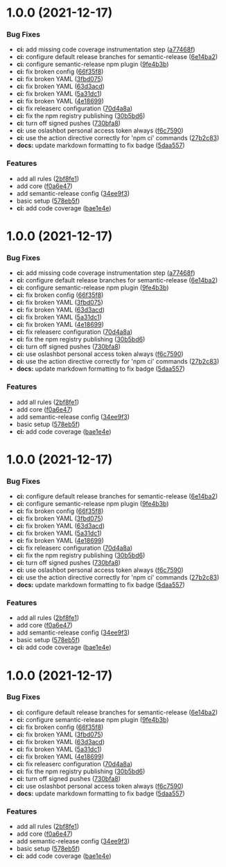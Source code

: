 # 1.0.0 (2021-12-17)


### Bug Fixes

* **ci:** add missing code coverage instrumentation step ([a77468f](https://github.com/getoslash/eslint-plugin-tap/commit/a77468fc95974d03c5832fdcacb4c7f22363d8a4))
* **ci:** configure default release branches for semantic-release ([6e14ba2](https://github.com/getoslash/eslint-plugin-tap/commit/6e14ba20705a4f686ff87a4818934db31c17950c))
* **ci:** configure semantic-release npm plugin ([9fe4b3b](https://github.com/getoslash/eslint-plugin-tap/commit/9fe4b3bcd111ee97faaab0d17f6596ce7a36075c))
* **ci:** fix broken config ([66f35f8](https://github.com/getoslash/eslint-plugin-tap/commit/66f35f81fc18bc2e63c36401b7e942ff4e8b133a))
* **ci:** fix broken YAML ([3fbd075](https://github.com/getoslash/eslint-plugin-tap/commit/3fbd075b9e1c43072b17fbe16067593112a98523))
* **ci:** fix broken YAML ([63d3acd](https://github.com/getoslash/eslint-plugin-tap/commit/63d3acdfdf2571ca1c698aa7497b5aff9b789426))
* **ci:** fix broken YAML ([5a31dc1](https://github.com/getoslash/eslint-plugin-tap/commit/5a31dc157618521482113f8dda2160bde49a99cc))
* **ci:** fix broken YAML ([4e18699](https://github.com/getoslash/eslint-plugin-tap/commit/4e18699efddebe47458b9149239316806389583f))
* **ci:** fix releaserc configuration ([70d4a8a](https://github.com/getoslash/eslint-plugin-tap/commit/70d4a8aeb5512580f79caf6bf8017970f7b92d14))
* **ci:** fix the npm registry publishing ([30b5bd6](https://github.com/getoslash/eslint-plugin-tap/commit/30b5bd6cbc735b7b360029271f44cbb2a00afd37))
* **ci:** turn off signed pushes ([730bfa8](https://github.com/getoslash/eslint-plugin-tap/commit/730bfa8589d8e3573627dfa08c95bfe3c156def8))
* **ci:** use oslashbot personal access token always ([f6c7590](https://github.com/getoslash/eslint-plugin-tap/commit/f6c7590f9d583d7946033ae0c8f81f22e1286f3e))
* **ci:** use the action directive correctly for 'npm ci' commands ([27b2c83](https://github.com/getoslash/eslint-plugin-tap/commit/27b2c837c69be26dc8b2e5c2468abf727806de71))
* **docs:** update markdown formatting to fix badge ([5daa557](https://github.com/getoslash/eslint-plugin-tap/commit/5daa557ecc39e259d28d9db628a985997b0d885f))


### Features

* add all rules ([2bf8fe1](https://github.com/getoslash/eslint-plugin-tap/commit/2bf8fe1a381b2d4eda4fdc4f9d1b717c7a8ca61b))
* add core ([f0a6e47](https://github.com/getoslash/eslint-plugin-tap/commit/f0a6e47eadb459f894a240316e7bf2c48a0c14ea))
* add semantic-release config ([34ee9f3](https://github.com/getoslash/eslint-plugin-tap/commit/34ee9f375c84d984341c04bbf4fed1f3657a98dd))
* basic setup ([578eb5f](https://github.com/getoslash/eslint-plugin-tap/commit/578eb5f2f7e2d7bd95a3fb973d4ffda9bc68f817))
* **ci:** add code coverage ([bae1e4e](https://github.com/getoslash/eslint-plugin-tap/commit/bae1e4ee55b888b82ba18d77c90e828327c2b3c1))

# 1.0.0 (2021-12-17)


### Bug Fixes

* **ci:** add missing code coverage instrumentation step ([a77468f](https://github.com/getoslash/eslint-plugin-tap/commit/a77468fc95974d03c5832fdcacb4c7f22363d8a4))
* **ci:** configure default release branches for semantic-release ([6e14ba2](https://github.com/getoslash/eslint-plugin-tap/commit/6e14ba20705a4f686ff87a4818934db31c17950c))
* **ci:** configure semantic-release npm plugin ([9fe4b3b](https://github.com/getoslash/eslint-plugin-tap/commit/9fe4b3bcd111ee97faaab0d17f6596ce7a36075c))
* **ci:** fix broken config ([66f35f8](https://github.com/getoslash/eslint-plugin-tap/commit/66f35f81fc18bc2e63c36401b7e942ff4e8b133a))
* **ci:** fix broken YAML ([3fbd075](https://github.com/getoslash/eslint-plugin-tap/commit/3fbd075b9e1c43072b17fbe16067593112a98523))
* **ci:** fix broken YAML ([63d3acd](https://github.com/getoslash/eslint-plugin-tap/commit/63d3acdfdf2571ca1c698aa7497b5aff9b789426))
* **ci:** fix broken YAML ([5a31dc1](https://github.com/getoslash/eslint-plugin-tap/commit/5a31dc157618521482113f8dda2160bde49a99cc))
* **ci:** fix broken YAML ([4e18699](https://github.com/getoslash/eslint-plugin-tap/commit/4e18699efddebe47458b9149239316806389583f))
* **ci:** fix releaserc configuration ([70d4a8a](https://github.com/getoslash/eslint-plugin-tap/commit/70d4a8aeb5512580f79caf6bf8017970f7b92d14))
* **ci:** fix the npm registry publishing ([30b5bd6](https://github.com/getoslash/eslint-plugin-tap/commit/30b5bd6cbc735b7b360029271f44cbb2a00afd37))
* **ci:** turn off signed pushes ([730bfa8](https://github.com/getoslash/eslint-plugin-tap/commit/730bfa8589d8e3573627dfa08c95bfe3c156def8))
* **ci:** use oslashbot personal access token always ([f6c7590](https://github.com/getoslash/eslint-plugin-tap/commit/f6c7590f9d583d7946033ae0c8f81f22e1286f3e))
* **ci:** use the action directive correctly for 'npm ci' commands ([27b2c83](https://github.com/getoslash/eslint-plugin-tap/commit/27b2c837c69be26dc8b2e5c2468abf727806de71))
* **docs:** update markdown formatting to fix badge ([5daa557](https://github.com/getoslash/eslint-plugin-tap/commit/5daa557ecc39e259d28d9db628a985997b0d885f))


### Features

* add all rules ([2bf8fe1](https://github.com/getoslash/eslint-plugin-tap/commit/2bf8fe1a381b2d4eda4fdc4f9d1b717c7a8ca61b))
* add core ([f0a6e47](https://github.com/getoslash/eslint-plugin-tap/commit/f0a6e47eadb459f894a240316e7bf2c48a0c14ea))
* add semantic-release config ([34ee9f3](https://github.com/getoslash/eslint-plugin-tap/commit/34ee9f375c84d984341c04bbf4fed1f3657a98dd))
* basic setup ([578eb5f](https://github.com/getoslash/eslint-plugin-tap/commit/578eb5f2f7e2d7bd95a3fb973d4ffda9bc68f817))
* **ci:** add code coverage ([bae1e4e](https://github.com/getoslash/eslint-plugin-tap/commit/bae1e4ee55b888b82ba18d77c90e828327c2b3c1))

# 1.0.0 (2021-12-17)


### Bug Fixes

* **ci:** configure default release branches for semantic-release ([6e14ba2](https://github.com/getoslash/eslint-plugin-tap/commit/6e14ba20705a4f686ff87a4818934db31c17950c))
* **ci:** configure semantic-release npm plugin ([9fe4b3b](https://github.com/getoslash/eslint-plugin-tap/commit/9fe4b3bcd111ee97faaab0d17f6596ce7a36075c))
* **ci:** fix broken config ([66f35f8](https://github.com/getoslash/eslint-plugin-tap/commit/66f35f81fc18bc2e63c36401b7e942ff4e8b133a))
* **ci:** fix broken YAML ([3fbd075](https://github.com/getoslash/eslint-plugin-tap/commit/3fbd075b9e1c43072b17fbe16067593112a98523))
* **ci:** fix broken YAML ([63d3acd](https://github.com/getoslash/eslint-plugin-tap/commit/63d3acdfdf2571ca1c698aa7497b5aff9b789426))
* **ci:** fix broken YAML ([5a31dc1](https://github.com/getoslash/eslint-plugin-tap/commit/5a31dc157618521482113f8dda2160bde49a99cc))
* **ci:** fix broken YAML ([4e18699](https://github.com/getoslash/eslint-plugin-tap/commit/4e18699efddebe47458b9149239316806389583f))
* **ci:** fix releaserc configuration ([70d4a8a](https://github.com/getoslash/eslint-plugin-tap/commit/70d4a8aeb5512580f79caf6bf8017970f7b92d14))
* **ci:** fix the npm registry publishing ([30b5bd6](https://github.com/getoslash/eslint-plugin-tap/commit/30b5bd6cbc735b7b360029271f44cbb2a00afd37))
* **ci:** turn off signed pushes ([730bfa8](https://github.com/getoslash/eslint-plugin-tap/commit/730bfa8589d8e3573627dfa08c95bfe3c156def8))
* **ci:** use oslashbot personal access token always ([f6c7590](https://github.com/getoslash/eslint-plugin-tap/commit/f6c7590f9d583d7946033ae0c8f81f22e1286f3e))
* **ci:** use the action directive correctly for 'npm ci' commands ([27b2c83](https://github.com/getoslash/eslint-plugin-tap/commit/27b2c837c69be26dc8b2e5c2468abf727806de71))
* **docs:** update markdown formatting to fix badge ([5daa557](https://github.com/getoslash/eslint-plugin-tap/commit/5daa557ecc39e259d28d9db628a985997b0d885f))


### Features

* add all rules ([2bf8fe1](https://github.com/getoslash/eslint-plugin-tap/commit/2bf8fe1a381b2d4eda4fdc4f9d1b717c7a8ca61b))
* add core ([f0a6e47](https://github.com/getoslash/eslint-plugin-tap/commit/f0a6e47eadb459f894a240316e7bf2c48a0c14ea))
* add semantic-release config ([34ee9f3](https://github.com/getoslash/eslint-plugin-tap/commit/34ee9f375c84d984341c04bbf4fed1f3657a98dd))
* basic setup ([578eb5f](https://github.com/getoslash/eslint-plugin-tap/commit/578eb5f2f7e2d7bd95a3fb973d4ffda9bc68f817))
* **ci:** add code coverage ([bae1e4e](https://github.com/getoslash/eslint-plugin-tap/commit/bae1e4ee55b888b82ba18d77c90e828327c2b3c1))

# 1.0.0 (2021-12-17)


### Bug Fixes

* **ci:** configure default release branches for semantic-release ([6e14ba2](https://github.com/getoslash/eslint-plugin-tap/commit/6e14ba20705a4f686ff87a4818934db31c17950c))
* **ci:** configure semantic-release npm plugin ([9fe4b3b](https://github.com/getoslash/eslint-plugin-tap/commit/9fe4b3bcd111ee97faaab0d17f6596ce7a36075c))
* **ci:** fix broken config ([66f35f8](https://github.com/getoslash/eslint-plugin-tap/commit/66f35f81fc18bc2e63c36401b7e942ff4e8b133a))
* **ci:** fix broken YAML ([3fbd075](https://github.com/getoslash/eslint-plugin-tap/commit/3fbd075b9e1c43072b17fbe16067593112a98523))
* **ci:** fix broken YAML ([63d3acd](https://github.com/getoslash/eslint-plugin-tap/commit/63d3acdfdf2571ca1c698aa7497b5aff9b789426))
* **ci:** fix broken YAML ([5a31dc1](https://github.com/getoslash/eslint-plugin-tap/commit/5a31dc157618521482113f8dda2160bde49a99cc))
* **ci:** fix broken YAML ([4e18699](https://github.com/getoslash/eslint-plugin-tap/commit/4e18699efddebe47458b9149239316806389583f))
* **ci:** fix releaserc configuration ([70d4a8a](https://github.com/getoslash/eslint-plugin-tap/commit/70d4a8aeb5512580f79caf6bf8017970f7b92d14))
* **ci:** fix the npm registry publishing ([30b5bd6](https://github.com/getoslash/eslint-plugin-tap/commit/30b5bd6cbc735b7b360029271f44cbb2a00afd37))
* **ci:** turn off signed pushes ([730bfa8](https://github.com/getoslash/eslint-plugin-tap/commit/730bfa8589d8e3573627dfa08c95bfe3c156def8))
* **ci:** use oslashbot personal access token always ([f6c7590](https://github.com/getoslash/eslint-plugin-tap/commit/f6c7590f9d583d7946033ae0c8f81f22e1286f3e))
* **docs:** update markdown formatting to fix badge ([5daa557](https://github.com/getoslash/eslint-plugin-tap/commit/5daa557ecc39e259d28d9db628a985997b0d885f))


### Features

* add all rules ([2bf8fe1](https://github.com/getoslash/eslint-plugin-tap/commit/2bf8fe1a381b2d4eda4fdc4f9d1b717c7a8ca61b))
* add core ([f0a6e47](https://github.com/getoslash/eslint-plugin-tap/commit/f0a6e47eadb459f894a240316e7bf2c48a0c14ea))
* add semantic-release config ([34ee9f3](https://github.com/getoslash/eslint-plugin-tap/commit/34ee9f375c84d984341c04bbf4fed1f3657a98dd))
* basic setup ([578eb5f](https://github.com/getoslash/eslint-plugin-tap/commit/578eb5f2f7e2d7bd95a3fb973d4ffda9bc68f817))
* **ci:** add code coverage ([bae1e4e](https://github.com/getoslash/eslint-plugin-tap/commit/bae1e4ee55b888b82ba18d77c90e828327c2b3c1))
